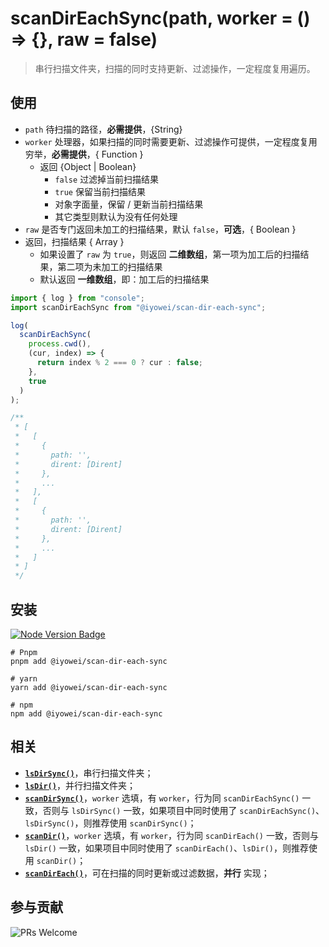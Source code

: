 [node version badge]: https://img.shields.io/badge/node.js-%3E%3D12.20.0-brightgreen?style=flat&logo=Node.js
[download node.js]: https://nodejs.org/en/download/
[prs welcome badge]: https://img.shields.io/badge/PRs-welcome-brightgreen.svg?style=flat
[lsDirSync]: https://github.com/iyowei/ls-dir-sync
[lsdir]: https://github.com/iyowei/ls-dir
[scandireach]: https://github.com/iyowei/scan-dir-each
[scandirsync]: https://github.com/iyowei/scan-dir-sync
[scandir]: https://github.com/iyowei/scan-dir

# scanDirEachSync(path, worker = () => {}, raw = false)

> 串行扫描文件夹，扫描的同时支持更新、过滤操作，一定程度复用遍历。

## 使用

- `path` 待扫描的路径，**必需提供**，{String}
- `worker` 处理器，如果扫描的同时需要更新、过滤操作可提供，一定程度复用穷举，**必需提供**，{ Function }
  - 返回 {Object | Boolean}
    - `false` 过滤掉当前扫描结果
    - `true` 保留当前扫描结果
    - 对象字面量，保留 / 更新当前扫描结果
    - 其它类型则默认为没有任何处理
- `raw` 是否专门返回未加工的扫描结果，默认 `false`，**可选**，{ Boolean }
- 返回，扫描结果 { Array }
  - 如果设置了 `raw` 为 `true`，则返回 **二维数组**，第一项为加工后的扫描结果，第二项为未加工的扫描结果
  - 默认返回 **一维数组**，即：加工后的扫描结果

```js
import { log } from "console";
import scanDirEachSync from "@iyowei/scan-dir-each-sync";

log(
  scanDirEachSync(
    process.cwd(),
    (cur, index) => {
      return index % 2 === 0 ? cur : false;
    },
    true
  )
);

/**
 * [
 *   [
 *     {
 *       path: '',
 *       dirent: [Dirent]
 *     },
 *     ...
 *   ],
 *   [
 *     {
 *       path: '',
 *       dirent: [Dirent]
 *     },
 *     ...
 *   ]
 * ]
 */
```

## 安装

[![Node Version Badge][node version badge]][download node.js]

```shell
# Pnpm
pnpm add @iyowei/scan-dir-each-sync

# yarn
yarn add @iyowei/scan-dir-each-sync

# npm
npm add @iyowei/scan-dir-each-sync
```

## 相关
- [**`lsDirSync()`**][lsDirSync]，串行扫描文件夹；
- [**`lsDir()`**][lsdir]，并行扫描文件夹；
- [**`scanDirSync()`**][scandirsync]，`worker` 选填，有 `worker`，行为同 `scanDirEachSync()` 一致，否则与 `lsDirSync()` 一致，如果项目中同时使用了 `scanDirEachSync()`、`lsDirSync()`，则推荐使用 `scanDirSync()`；
- [**`scanDir()`**][scandir]，`worker` 选填，有 `worker`，行为同 `scanDirEach()` 一致，否则与 `lsDir()` 一致，如果项目中同时使用了 `scanDirEach()`、`lsDir()`，则推荐使用 `scanDir()`；
- [**`scanDirEach()`**][scandireach]，可在扫描的同时更新或过滤数据，**并行** 实现；

## 参与贡献

![PRs Welcome][prs welcome badge]

